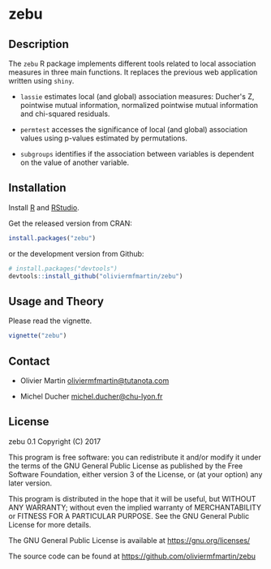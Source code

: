 # zebu

## Description

The `zebu` R package implements different tools related to local association measures in three main functions. It replaces the previous web application written using `shiny`.

- `lassie` estimates local (and global) association measures: Ducher's Z, pointwise mutual information, normalized pointwise mutual information and chi-squared residuals.

- `permtest` accesses the significance of local (and global) association values using p-values estimated by permutations.

- `subgroups` identifies if the association between variables is dependent on the value of another variable.

## Installation

Install [R](https://www.r-project.org/) and [RStudio](https://rstudio.com/).

Get the released version from CRAN:
```R
install.packages("zebu")
```

or the development version from Github:

```R
# install.packages("devtools")
devtools::install_github("oliviermfmartin/zebu")
```

## Usage and Theory

Please read the vignette.

```R
vignette("zebu")
```

## Contact

* Olivier Martin
[oliviermfmartin@tutanota.com](mailto:oliviermfmartin@tutanota.com)

* Michel Ducher
[michel.ducher@chu-lyon.fr](mailto:michel.ducher@chu-lyon.fr)

## License

zebu 0.1
Copyright (C) 2017

This program is free software: you can redistribute it and/or modify it under the terms of the GNU General Public License as published by the Free Software Foundation, either version 3 of the License, or (at your option) any later version.

This program is distributed in the hope that it will be useful, but WITHOUT ANY WARRANTY; without even the implied warranty of MERCHANTABILITY or FITNESS FOR A PARTICULAR PURPOSE. See the GNU General Public License for more details.

The GNU General Public License is available at https://gnu.org/licenses/

The source code can be found at https://github.com/oliviermfmartin/zebu

